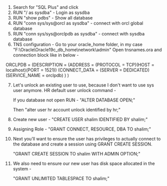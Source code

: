 1. Search for "SQL Plus" and click
2. RUN "/ as sysdba" - Login as sysdba 
3. RUN "show pdbs"  - Show all database
4. RUN "conn sys/sys@orcl as sysdba" - connect with orcl global database
5. RUN "conn sys/sys@orclpdb as sysdba" - connect with sysdba database
6. TNS configuration -
   Go to your oracle_home folder, in my case "F:\Oracle\Oracle19c_db_home\network\admin"
   Open tnsnames.ora and connection block like in below -

  ORCLPDB =
  (DESCRIPTION =
    (ADDRESS = (PROTOCOL = TCP)(HOST = localhost)(PORT = 1521))
    (CONNECT_DATA =
      (SERVER = DEDICATED)
      (SERVICE_NAME = orclpdb)
    )
  )

7. Let's unlock an existing user to use, because I don't want to use sys user anymore.
   HR default user unlock command -
   
   If you database not open RUN - "ALTER DATABASE OPEN;"

   Then "alter user hr account unlock identified by hr;"
   
6. Create new user - "CREATE USER shalim IDENTIFIED BY shalim;"
7. Assigning Role - "GRANT CONNECT, RESOURCE, DBA TO shalim;"
8. Next you’ll want to ensure the user has privileges to actually connect to the database and create a session using GRANT CREATE SESSION.
   
   "GRANT CREATE SESSION TO shalim WITH ADMIN OPTION;"
   
10. We also need to ensure our new user has disk space allocated in the system -

    "GRANT UNLIMITED TABLESPACE TO shalim;"
